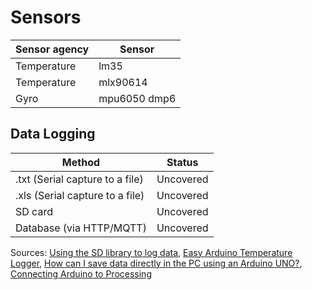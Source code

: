 # Sensors

| Sensor agency | Sensor       |
| ------------- | ------------ |
| Temperature   | lm35         |
| Temperature   | mlx90614     |
| Gyro          | mpu6050 dmp6 |

## Data Logging

| Method                          | Status    |
| ------------------------------- | --------- |
| .txt (Serial capture to a file) | Uncovered |
| .xls (Serial capture to a file) | Uncovered |
| SD card                         | Uncovered |
| Database (via HTTP/MQTT)        | Uncovered |

Sources: [Using the SD library to log data](https://www.arduino.cc/en/Tutorial/Datalogger), [Easy Arduino Temperature Logger](http://henrysbench.capnfatz.com/henrys-bench/arduino-projects-tips-and-more/easy-arduino-temperature-logger/), [How can I save data directly in the PC using an Arduino UNO?](https://www.researchgate.net/post/How_can_I_save_data_directly_in_the_pc_using_an_Arduino_UNO), [Connecting Arduino to Processing](https://learn.sparkfun.com/tutorials/connecting-arduino-to-processing/all)
